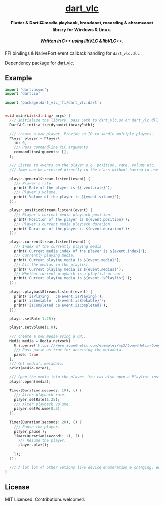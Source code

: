 <h1 align="center"><a href="https:///github.com/alexmercerind/dart_vlc">dart_vlc</a></h1>
<h4 align="center">Flutter & Dart 🎞 media playback, broadcast, recording & chromecast library for Windows & Linux.</h4>
<h5 align="center">Written in C++ using libVLC & libVLC++.</h5>


FFI bindings & NativePort event callback handling for `dart_vlc.dll`.

Dependency package for [dart_vlc](https:///github.com/alexmercerind/dart_vlc).

## Example

```dart
import 'dart:async';
import 'dart:io';

import 'package:dart_vlc_ffi/dart_vlc.dart';


void main(List<String> args) {
  /// Initialize the library, pass path to dart_vlc.so or dart_vlc.dll
  DartVLC.initialize(dynamicLibraryPath);

  /// Create a new player. Provide an ID to handle multiple players.
  Player player = Player(
    id: 0,
    /// Pass commandline VLC arguments.
    commandlineArguments: [],
  );

  /// Listen to events on the player e.g. position, rate, volume etc.
  /// Same can be accessed directly in the class without having to use the stream.

  player.generalStream.listen((event) {
    /// Player's rate.
    print('Rate of the player is ${event.rate}');
    /// Player's volume.
    print('Volume of the player is ${event.volume}');
  });

  player.positionStream.listen((event) {
    /// Player's current media playback position.
    print('Position of the player is ${event.position}');
    /// Player's current media playback duration.
    print('Duration of the player is ${event.duration}');
  });

  player.currentStream.listen((event) {
    /// Index of the currently playing media.
    print('Current media index of the player is ${event.index}');
    /// Currently playing media.
    print('Current playing media is ${event.media}');
    /// All the medias in the playlist.
    print('Current playing media is ${event.medias}');
    /// Whether current playback is a playlist or not.
    print('Current playing media is ${event.isPlaylist}');
  });

  player.playbackStream.listen((event) {
    print('isPlaying   :${event.isPlaying}');
    print('isSeekable  :${event.isSeekable}');
    print('isCompleted :${event.isCompleted}');
  });

  player.setRate(1.25);

  player.setVolume(1.0);

  /// Create a new media using a URL.
  Media media = Media.network(
    Uri.parse('https:///www.soundhelix.com/examples/mp3/SoundHelix-Song-1.mp3'),
    /// Pass parse as true for accessing the metadata.
    parse: true
  );
  /// Get media's metadata.
  print(media.metas);

  /// Open the media into the player. You can also open a Playlist instead of a media.
  player.open(media);

  Timer(Duration(seconds: 10), () {
    /// Alter playback rate.
    player.setRate(1.25);
    /// Alter playback volume.
    player.setVolume(0.5);
  });
  
  Timer(Duration(seconds: 20), () {
    /// Pause the player.
    player.pause();
    Timer(Duration(seconds: 2), () {
      /// Resume the player.
      player.play();
      
    });
  });

  /// A lot lot of other options like device enumeration & changing, equalizer, recording, broadcasting, chromecasting etc. are also available.
}
```


## License

MIT Licensed. Contributions welcomed.
